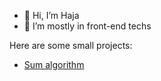 - 👋 Hi, I’m Haja
- 👀 I’m mostly in front-end techs

Here are some small projects:
- [Sum algorithm](https://haja-dev.github.io/algo-somme/)

<!--- Haja-dev/Haja-dev is a ✨ special ✨ repository because its `README.md` (this file) appears on your GitHub profile.
You can click the Preview link to take a look at your changes.
--->
